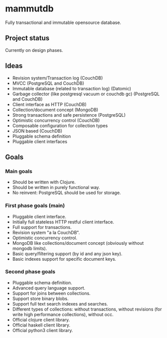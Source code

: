 # mammutdb

Fully transactional and immutable opensource database.


## Project status

Currently on design phases.


## Ideas

- Revision system/Transaction log (CouchDB)
- MVCC (PostgreSQL and CouchDB)
- Immutable database (related to transaction log) (Datomic)
- Garbage collector (like postgresql vacuum or couchdb gc) (PostgreSQL and CouchDB)
- Client interface as HTTP (CouchDB)
- Collection/document concept (MongoDB)
- Strong transactions and safe persistence (PostgreSQL)
- Optimistic concurrency control (CouchDB)
- Composable configuration for collection types
- JSON based (CouchDB)
- Pluggable schema definition
- Pluggable client interfaces


## Goals

### Main goals

- Should be written with Clojure.
- Should be written in purely functional way.
- No reinvent: PostgreSQL should be used for storage.

### First phase goals (main)

- Pluggable client interface.
- Initially full stateless HTTP restful client interface.
- Full support for transactions.
- Revision system "a la CouchDB".
- Optimistic concurrency control.
- MongoDB like collections/document concept (obviously without mongodb limits).
- Basic query/filtering support (by id and any json key).
- Basic indexes support for specific document keys.

### Second phase goals

- Pluggable schema definition.
- Advanced query language support.
- Support for joins between collections.
- Support store binary blobs.
- Support full text search indexes and searches.
- Different types of collections: without transactions, without revisions
  (for write high performance collections), without occ.
- Official clojure client library.
- Official haskell client library.
- Official python3 client library.

